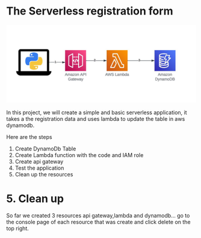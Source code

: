 <!-- @format -->

# The Serverless registration form

![](/aws%20serverless/images/serverlessaws.JPG)

In this project, we will create a simple and basic serverless application, it takes a the registration data and uses lambda to update the table in aws dynamodb.

Here are the steps

1. Create DynamoDb Table
2. Create Lambda function with the code and IAM role
3. Create api gateway
4. Test the application
5. Clean up the resources

# 5. Clean up

So far we created 3 resources api gateway,lambda and dynamodb... go to the console page of each resource that was create and click delete on the top right.
